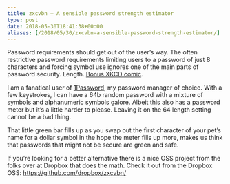 ```yaml
---
title: zxcvbn – A sensible password strength estimator
type: post
date: 2018-05-30T18:41:38+00:00
aliases: [/2018/05/30/zxcvbn-a-sensible-password-strength-estimator/]
---
```

Password requirements should get out of the user&#8217;s way. The often restrictive password requirements limiting users to a password of just 8 characters and forcing symbol use ignores one of the main parts of password security. Length. [Bonus XKCD comic][1].

I am a fanatical user of [1Password][2], my password manager of choice. With a few keystrokes, I can have a 64b random password with a mixture of symbols and alphanumeric symbols galore. Albeit this also has a password meter but it&#8217;s a little harder to please. Leaving it on the 64 length setting cannot be a bad thing.

That little green bar fills up as you swap out the first character of your pet&#8217;s name for a dollar symbol in the hope the meter fills up more, makes us think that passwords that might not be secure are green and safe.

If you&#8217;re looking for a better alternative there is a nice OSS project from the folks over at Dropbox that does the math. Check it out from the Dropbox OSS: https://github.com/dropbox/zxcvbn/

&nbsp;

&nbsp;

 [1]: https://xkcd.com/936/
 [2]: https://1password.com/
